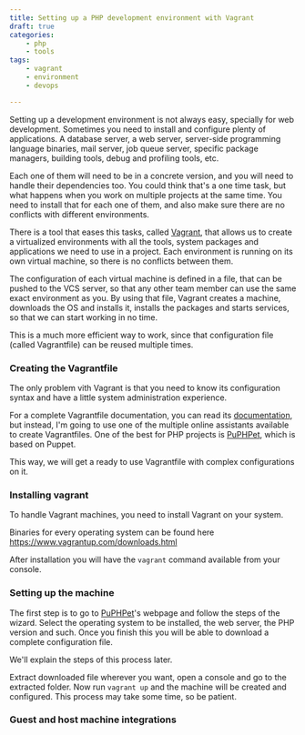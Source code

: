 ```yaml
---
title: Setting up a PHP development environment with Vagrant
draft: true
categories:
    - php
    - tools
tags:
    - vagrant
    - environment
    - devops

---
```


Setting up a development environment is not always easy, specially for web development. Sometimes you need to install and configure plenty of applications. A database server, a web server, server-side programming language binaries, mail server, job queue server, specific package managers, building tools, debug and profiling tools, etc.

Each one of them will need to be in a concrete version, and you will need to handle their dependencies too. You could think that's a one time task, but what happens when you work on multiple projects at the same time. You need to install that for each one of them, and also make sure there are no conflicts with different environments.

There is a tool that eases this tasks, called [Vagrant](https://www.vagrantup.com/), that allows us to create a virtualized environments with all the tools, system packages and applications we need to use in a project. Each environment is running on its own virtual machine, so there is no conflicts between them.

The configuration of each virtual machine is defined in a file, that can be pushed to the VCS server, so that any other team member can use the same exact environment as you. By using that file, Vagrant creates a machine, downloads the OS and installs it, installs the packages and starts services, so that we can start working in no time.

This is a much more efficient way to work, since that configuration file (called Vagrantfile) can be reused multiple times.

### Creating the Vagrantfile

The only problem vith Vagrant is that you need to know its configuration syntax and have a little system administration experience. 

For a complete Vagrantfile documentation, you can read its [documentation](https://docs.vagrantup.com/v2/vagrantfile/), but instead, I'm going to use one of the multiple online assistants available to create Vagrantfiles. One of the best for PHP projects is [PuPHPet](https://puphpet.com), which is based on Puppet.

This way, we will get a ready to use Vagrantfile with complex configurations on it.

### Installing vagrant

To handle Vagrant machines, you need to install Vagrant on your system.

Binaries for every operating system can be found here https://www.vagrantup.com/downloads.html

After installation you will have the `vagrant` command available from your console.

### Setting up the machine

The first step is to go to [PuPHPet](https://puphpet.com)'s webpage and follow the steps of the wizard. Select the operating system to be installed, the web server, the PHP version and such. Once you finish this you will be able to download a complete configuration file.

We'll explain the steps of this process later.

Extract downloaded file wherever you want, open a console and go to the extracted folder. Now run `vagrant up` and the machine will be created and configured. This process may take some time, so be patient.  

### Guest and host machine integrations
